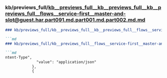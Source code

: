 ### kb/previews_full/kb__previews_full__kb__previews_full__kb__previews_full__flows__service-first__master-and-slot@guest.har.part091.md.part001.md.part002.md.md

```md
### kb/previews_full/kb__previews_full__kb__previews_full__flows__service-first__master-and-slot@guest.har.part091.md.part001.md.part002.md

```md
### kb/previews_full/kb__previews_full__flows__service-first__master-and-slot@guest.har.part091.md.part001.md (part 002)

```md
ntent-Type",
              "value": "application/json"
            },
            {
              
```

```

```

```
